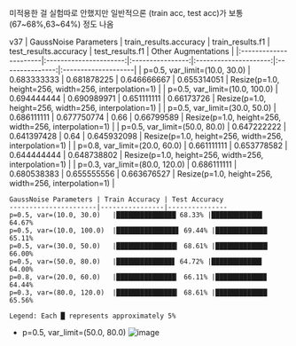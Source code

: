 미적용한 걸 실험따로 안했지만 일반적으론 (train acc, test acc)가 보통 (67~68%,63~64%) 정도 나옴

v37
| GaussNoise Parameters | train_results.accuracy | train_results.f1 | test_results.accuracy | test_results.f1 | Other Augmentations |
|:----------------------|:----------------------:|:----------------:|:---------------------:|:---------------:|:--------------------|
| p=0.5, var_limit=(10.0, 30.0) | 0.683333333 | 0.681878225 | 0.646666667 | 0.655314051 | Resize(p=1.0, height=256, width=256, interpolation=1) |
| p=0.5, var_limit=(10.0, 100.0) | 0.694444444 | 0.690989971 | 0.651111111 | 0.66173726 | Resize(p=1.0, height=256, width=256, interpolation=1) |
| p=0.5, var_limit=(30.0, 50.0) | 0.686111111 | 0.677750774 | 0.66 | 0.66799589 | Resize(p=1.0, height=256, width=256, interpolation=1) |
| p=0.5, var_limit=(50.0, 80.0) | 0.647222222 | 0.641397428 | 0.64 | 0.645932098 | Resize(p=1.0, height=256, width=256, interpolation=1) |
| p=0.8, var_limit=(20.0, 60.0) | 0.661111111 | 0.653778582 | 0.644444444 | 0.648738802 | Resize(p=1.0, height=256, width=256, interpolation=1) |
| p=0.3, var_limit=(80.0, 120.0) | 0.686111111 | 0.680538383 | 0.655555556 | 0.663676527 | Resize(p=1.0, height=256, width=256, interpolation=1) |


```
GaussNoise Parameters | Train Accuracy | Test Accuracy
----------------------|----------------|---------------
p=0.5, var=(10.0, 30.0)   |███████████████ 68.33% |████████████▊ 64.67%
p=0.5, var=(10.0, 100.0)  |███████████████▋ 69.44% |█████████████ 65.11%
p=0.5, var=(30.0, 50.0)   |███████████████▎ 68.61% |█████████████▏ 66.00%
p=0.5, var=(50.0, 80.0)   |██████████████▋ 64.72% |████████████▋ 64.00%
p=0.8, var=(20.0, 60.0)   |███████████████▏ 66.11% |████████████▉ 64.44%
p=0.3, var=(80.0, 120.0)  |███████████████▎ 68.61% |█████████████ 65.56%

Legend: Each █ represents approximately 5%
```

- p=0.5, var_limit=(50.0, 80.0)
![image](https://github.com/user-attachments/assets/60c55a82-ab25-4d25-9511-af9abe60330f)
